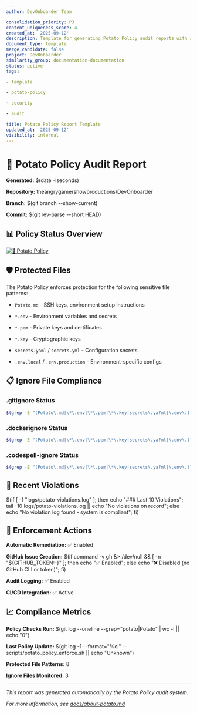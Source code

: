 ```yaml
---
author: DevOnboarder Team

consolidation_priority: P3
content_uniqueness_score: 4
created_at: '2025-09-12'
description: Template for generating Potato Policy audit reports with standardized security analysis
document_type: template
merge_candidate: false
project: DevOnboarder
similarity_group: documentation-documentation
status: active
tags:

- template

- potato-policy

- security

- audit

title: Potato Policy Report Template
updated_at: '2025-09-12'
visibility: internal
---
```


# 🥔 Potato Policy Audit Report

**Generated:** $(date -Iseconds)

**Repository:** theangrygamershowproductions/DevOnboarder

**Branch:** $(git branch --show-current)

**Commit:** $(git rev-parse --short HEAD)

## 📊 Policy Status Overview

[![🥔 Potato Policy](https://github.com/theangrygamershowproductions/DevOnboarder/actions/workflows/potato-policy-focused.yml/badge.svg)](https://github.com/theangrygamershowproductions/DevOnboarder/actions/workflows/potato-policy-focused.yml)

## 🛡️ Protected Files

The Potato Policy enforces protection for the following sensitive file patterns:

- `Potato.md` - SSH keys, environment setup instructions

- `*.env` - Environment variables and secrets

- `*.pem` - Private keys and certificates

- `*.key` - Cryptographic keys

- `secrets.yaml` / `secrets.yml` - Configuration secrets

- `.env.local` / `.env.production` - Environment-specific configs

## 📋 Ignore File Compliance

### .gitignore Status

```bash
$(grep -E "(Potato\.md|\*\.env|\*\.pem|\*\.key|secrets\.ya?ml|\.env\.(local|production))" .gitignore 2>/dev/null || echo "❌ Missing entries")

```

### .dockerignore Status

```bash
$(grep -E "(Potato\.md|\*\.env|\*\.pem|\*\.key|secrets\.ya?ml|\.env\.(local|production))" .dockerignore 2>/dev/null || echo "❌ Missing entries")

```

### .codespell-ignore Status

```bash
$(grep -E "(Potato\.md|\*\.env|\*\.pem|\*\.key|secrets\.ya?ml|\.env\.(local|production))" .codespell-ignore 2>/dev/null || echo "❌ Missing entries")

```

## 🚨 Recent Violations

$(if [ -f "logs/potato-violations.log" ]; then echo "### Last 10 Violations"; tail -10 logs/potato-violations.log || echo "No violations on record"; else echo "No violation log found - system is compliant"; fi)

## 🔧 Enforcement Actions

**Automatic Remediation:** ✅ Enabled

**GitHub Issue Creation:** $(if command -v gh &> /dev/null && [ -n "${GITHUB_TOKEN:-}" ]; then echo "✅ Enabled"; else echo "❌ Disabled (no GitHub CLI or token)"; fi)

**Audit Logging:** ✅ Enabled

**CI/CD Integration:** ✅ Active

## 📈 Compliance Metrics

**Policy Checks Run:** $(git log --oneline --grep="potato\|Potato" | wc -l || echo "0")

**Last Policy Update:** $(git log -1 --format="%ci" -- scripts/potato_policy_enforce.sh || echo "Unknown")

**Protected File Patterns:** 8

**Ignore Files Monitored:** 3

---

_This report was generated automatically by the Potato Policy audit system._

_For more information, see [docs/about-potato.md](docs/about-potato.md)_
